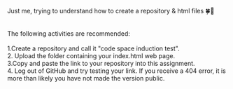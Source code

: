 Just me, trying to understand how to create a repository & html files 🍀💚
<br>
<br>
<br>
The following activities are recommended:
<br>
<br>
1.Create a repository and call it "code space induction test".<br>
2. Upload the folder containing your index.html web page.<br>
3.Copy and paste the link to your repository into this assignment.<br>
4. Log out of GitHub and try testing your link. If you receive a 404 error, it is more than likely you have not made the version public.<br>
